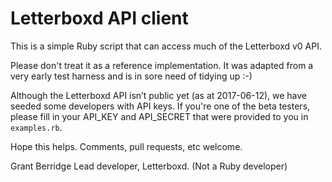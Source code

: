 # Letterboxd API client

This is a simple Ruby script that can access much of the Letterboxd v0 API. 

Please don't treat it as a reference implementation. It was adapted from a very early test harness and is in sore need of tidying up :-)

Although the Letterboxd API isn’t public yet (as at 2017-06-12), we have seeded some developers with API keys. If you're one of the beta testers, please fill in your API_KEY and API_SECRET that were provided to you in ```examples.rb```.

Hope this helps. Comments, pull requests, etc welcome.

Grant Berridge
Lead developer, Letterboxd.
(Not a Ruby developer)
